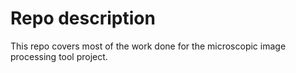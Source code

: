 # Repo description 

This repo covers most of the work done for the microscopic image processing tool project. 
